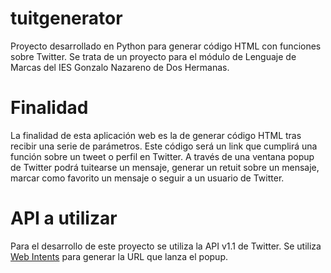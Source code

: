 tuitgenerator
=============

Proyecto desarrollado en Python para generar código HTML con funciones sobre Twitter. Se trata de un proyecto para el módulo de Lenguaje de Marcas del IES Gonzalo Nazareno de Dos Hermanas.


# Finalidad #
La finalidad de esta aplicación web es la de generar código HTML tras recibir una serie de parámetros. Este código será un link que cumplirá una función sobre un tweet o perfil en Twitter. A través de una ventana popup de Twitter podrá tuitearse un mensaje, generar un retuit sobre un mensaje, marcar como favorito un mensaje o seguir a un usuario de Twitter.


# API a utilizar #
Para el desarrollo de este proyecto se utiliza la API v1.1 de Twitter. Se utiliza [Web Intents](hhttps://dev.twitter.com/docs/intents "Ver la documentación de Web Intents") para generar la URL que lanza el popup.
